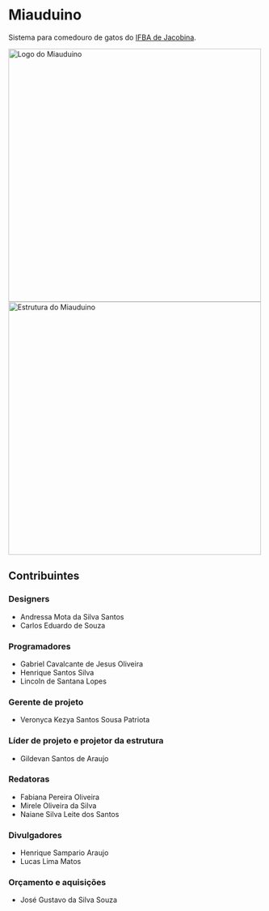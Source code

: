# Miauduino

Sistema para comedouro de gatos do <a href="https://portal.ifba.edu.br/jacobina">IFBA de Jacobina</a>.

<img src="https://github.com/zolppy/miauduino/blob/main/images/logo.jpeg" alt="Logo do Miauduino" width="500px" />
<img src="https://github.com/zolppy/miauduino/blob/main/images/structure.jpeg" alt="Estrutura do Miauduino" width="500px" />

## Contribuintes

### Designers
* Andressa Mota da Silva Santos
* Carlos Eduardo de Souza

### Programadores
* Gabriel Cavalcante de Jesus Oliveira
* Henrique Santos Silva
* Lincoln de Santana Lopes

### Gerente de projeto
* Veronyca Kezya Santos Sousa Patriota

### Líder de projeto e projetor da estrutura
* Gildevan Santos de Araujo

### Redatoras
* Fabiana Pereira Oliveira
* Mirele Oliveira da Silva
* Naiane Silva Leite dos Santos

### Divulgadores
* Henrique Sampario Araujo
* Lucas Lima Matos

### Orçamento e aquisições
* José Gustavo da Silva Souza
